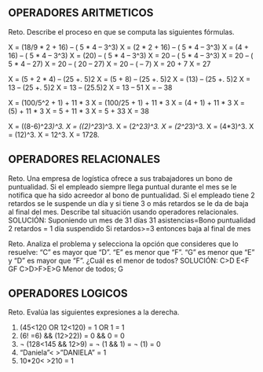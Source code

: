 ## OPERADORES ARITMETICOS
Reto. Describe el proceso en que se computa las siguientes fórmulas.

X = (18/9 * 2 + 16) – ( 5 * 4 – 3^3)
X = (2 * 2 + 16) – ( 5 * 4 – 3^3)
X = (4 + 16) – ( 5 * 4 – 3^3)
X = (20) – ( 5 * 4 – 3^3)
X = 20 – ( 5 * 4 – 3^3)
X = 20 – ( 5 * 4 – 27)
X = 20 – ( 20 – 27)
X = 20 – ( – 7)
X = 20 + 7
X = 27

X = (5 + 2 * 4) – (25 +. 5)2
X = (5 + 8) – (25 +. 5)2
X = (13) – (25 +. 5)2
X = 13 – (25 +. 5)2
X = 13 – (25.5)2
X = 13 – 51
X = – 38

X = (100/5^2 + 1) + 11 * 3
X = (100/25 + 1) + 11 * 3
X = (4 + 1) + 11 * 3
X = (5) + 11 * 3
X = 5 + 11 * 3
X = 5 + 33
X = 38

X = ((8-6)^2*3)^3.
X = ((2)^2*3)^3.
X = (2^2*3)^3.
X = (2^2*3)^3.
X = (4*3)^3.
X = (12)^3.
X = 12^3.
X = 1728.

## OPERADORES RELACIONALES
Reto. Una empresa de logística ofrece a sus trabajadores un bono de
puntualidad. Si el empleado siempre llega puntual durante el mes se le
notifica que ha sido acreedor al bono de puntualidad. Si el empleado tiene
2 retardos se le suspende un día y si tiene 3 o más retardos se le da de
baja al final del mes. Describe tal situación usando operadores
relacionales.
SOLUCIÓN:
Suponiendo un mes de 31 días
31 asistencias=Bono puntualidad
2 retardos = 1 día suspendido
Si retardos>=3 entonces baja al final de mes

Reto. Analiza el problema y selecciona la opción que consideres que lo
resuelve:
“C” es mayor que “D”. “E” es menor que “F”. “G” es menor que “E” y “D” es
mayor que “F”. ¿Cuál es el menor de todos?
SOLUCIÓN:
C>D
E<F
G<E
D>F
C>D>F>E>G
Menor de todos; G

## OPERADORES LOGICOS
Reto. Evalúa las siguientes expresiones a la derecha.
1) (45<120 OR 12<120) = 1 OR 1 = 1
2) (6! =6) && (12>22)) = 0 && 0 = 0
3) ¬ (128<145 && 12>9) = ¬ (1 && 1) = ¬ (1) = 0
4) “Daniela”< >”DANIELA” = 1
5) 10*20< >210 = 1
